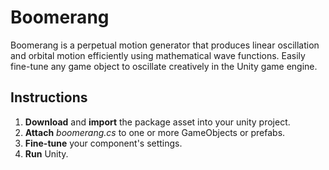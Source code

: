 # Boomerang
Boomerang is a perpetual motion generator that produces linear oscillation and orbital motion efficiently using mathematical wave functions. Easily fine-tune any game object to oscillate creatively in the Unity game engine.

## Instructions
<ol>
  <li><b>Download</b> and <b>import</b> the package asset into your unity project.</li>
  <li><b>Attach</b> <i>boomerang.cs</i> to one or more GameObjects or prefabs.</li>
  <li><b>Fine-tune</b> your component's settings.</li>
  <li><b>Run</b> Unity.</li>
</ol>
